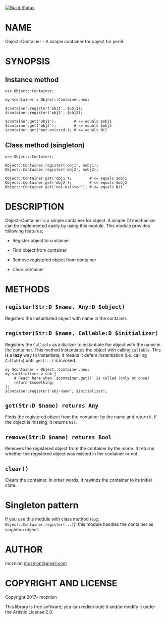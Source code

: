 [![Build Status](https://travis-ci.org/moznion/p6-Object-Container.svg?branch=master)](https://travis-ci.org/moznion/p6-Object-Container)

NAME
====

Object::Container - A simple container for object for perl6

SYNOPSIS
========

Instance method
---------------

    use Object::Container;

    my $container = Object::Container.new;

    $container.register('obj1', $obj1);
    $container.register('obj2', $obj2);

    $container.get('obj1');        # <= equals $obj1
    $container.get('obj2');        # <= equals $obj2
    $container.get('not-existed'); # <= equals Nil

Class method (singleton)
------------------------

    use Object::Container;

    Object::Container.register('obj1', $obj1);
    Object::Container.register('obj2', $obj2);

    Object::Container.get('obj1');        # <= equals $obj1
    Object::Container.get('obj2');        # <= equals $obj2
    Object::Container.get('not-existed'); # <= equals Nil

DESCRIPTION
===========

Object::Container is a simple container for object. A simple DI mechanism can be implemented easily by using this module. This module provides following features;

  * Register object to container

  * Find object from container

  * Remove registered object from container

  * Clear container

METHODS
=======

`register(Str:D $name, Any:D $object)`
--------------------------------------

Registers the instantiated object with name in the container.

`register(Str:D $name, Callable:D $initializer)`
------------------------------------------------

Registers the `Callable` as initializer to instantiate the object with the name in the container. This method instantiates the object with calling `Callable`. This is a **lazy** way to instantiate; it means it defers instantiation (i.e. calling `Callable`) until `get(...)` is invoked.

    my $container = Object::Container.new;
    my $initializer = sub {
        # Reach here when `$container.get()` is called (only at once)
        return $something;
    };
    $container.register('obj-name', $initializer);

`get(Str:D $name) returns Any`
------------------------------

Finds the registered object from the container by the name and return it. If the object is missing, it returns `Nil`.

`remove(Str:D $name) returns Bool`
----------------------------------

Removes the registered object from the container by the name. It returns whether the registered object was existed in the container or not.

`clear()`
---------

Clears the container. In other words, it rewinds the container to its initial state.

Singleton pattern
=================

If you use this module with class method (e.g. `Object::Container.register(...)`), this module handles the container as singleton object.

AUTHOR
======

moznion <moznion@gmail.com>

COPYRIGHT AND LICENSE
=====================

Copyright 2017- moznion

This library is free software; you can redistribute it and/or modify it under the Artistic License 2.0.
